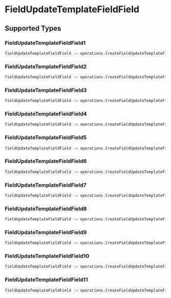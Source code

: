 # FieldUpdateTemplateFieldField


## Supported Types

### FieldUpdateTemplateFieldField1

```go
fieldUpdateTemplateFieldField := operations.CreateFieldUpdateTemplateFieldFieldFieldUpdateTemplateFieldField1(operations.FieldUpdateTemplateFieldField1{/* values here */})
```

### FieldUpdateTemplateFieldField2

```go
fieldUpdateTemplateFieldField := operations.CreateFieldUpdateTemplateFieldFieldFieldUpdateTemplateFieldField2(operations.FieldUpdateTemplateFieldField2{/* values here */})
```

### FieldUpdateTemplateFieldField3

```go
fieldUpdateTemplateFieldField := operations.CreateFieldUpdateTemplateFieldFieldFieldUpdateTemplateFieldField3(operations.FieldUpdateTemplateFieldField3{/* values here */})
```

### FieldUpdateTemplateFieldField4

```go
fieldUpdateTemplateFieldField := operations.CreateFieldUpdateTemplateFieldFieldFieldUpdateTemplateFieldField4(operations.FieldUpdateTemplateFieldField4{/* values here */})
```

### FieldUpdateTemplateFieldField5

```go
fieldUpdateTemplateFieldField := operations.CreateFieldUpdateTemplateFieldFieldFieldUpdateTemplateFieldField5(operations.FieldUpdateTemplateFieldField5{/* values here */})
```

### FieldUpdateTemplateFieldField6

```go
fieldUpdateTemplateFieldField := operations.CreateFieldUpdateTemplateFieldFieldFieldUpdateTemplateFieldField6(operations.FieldUpdateTemplateFieldField6{/* values here */})
```

### FieldUpdateTemplateFieldField7

```go
fieldUpdateTemplateFieldField := operations.CreateFieldUpdateTemplateFieldFieldFieldUpdateTemplateFieldField7(operations.FieldUpdateTemplateFieldField7{/* values here */})
```

### FieldUpdateTemplateFieldField8

```go
fieldUpdateTemplateFieldField := operations.CreateFieldUpdateTemplateFieldFieldFieldUpdateTemplateFieldField8(operations.FieldUpdateTemplateFieldField8{/* values here */})
```

### FieldUpdateTemplateFieldField9

```go
fieldUpdateTemplateFieldField := operations.CreateFieldUpdateTemplateFieldFieldFieldUpdateTemplateFieldField9(operations.FieldUpdateTemplateFieldField9{/* values here */})
```

### FieldUpdateTemplateFieldField10

```go
fieldUpdateTemplateFieldField := operations.CreateFieldUpdateTemplateFieldFieldFieldUpdateTemplateFieldField10(operations.FieldUpdateTemplateFieldField10{/* values here */})
```

### FieldUpdateTemplateFieldField11

```go
fieldUpdateTemplateFieldField := operations.CreateFieldUpdateTemplateFieldFieldFieldUpdateTemplateFieldField11(operations.FieldUpdateTemplateFieldField11{/* values here */})
```

